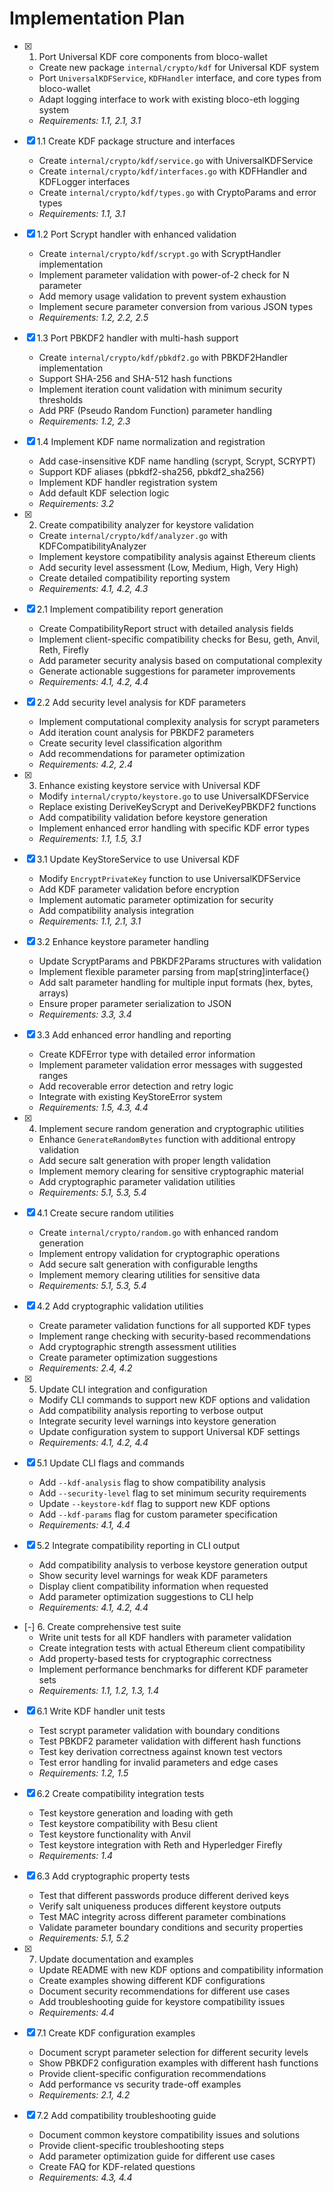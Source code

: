 # Implementation Plan

- [x] 1. Port Universal KDF core components from bloco-wallet
  - Create new package `internal/crypto/kdf` for Universal KDF system
  - Port `UniversalKDFService`, `KDFHandler` interface, and core types from bloco-wallet
  - Adapt logging interface to work with existing bloco-eth logging system
  - _Requirements: 1.1, 2.1, 3.1_

- [x] 1.1 Create KDF package structure and interfaces
  - Create `internal/crypto/kdf/service.go` with UniversalKDFService
  - Create `internal/crypto/kdf/interfaces.go` with KDFHandler and KDFLogger interfaces
  - Create `internal/crypto/kdf/types.go` with CryptoParams and error types
  - _Requirements: 1.1, 3.1_

- [x] 1.2 Port Scrypt handler with enhanced validation
  - Create `internal/crypto/kdf/scrypt.go` with ScryptHandler implementation
  - Implement parameter validation with power-of-2 check for N parameter
  - Add memory usage validation to prevent system exhaustion
  - Implement secure parameter conversion from various JSON types
  - _Requirements: 1.2, 2.2, 2.5_

- [x] 1.3 Port PBKDF2 handler with multi-hash support
  - Create `internal/crypto/kdf/pbkdf2.go` with PBKDF2Handler implementation
  - Support SHA-256 and SHA-512 hash functions
  - Implement iteration count validation with minimum security thresholds
  - Add PRF (Pseudo Random Function) parameter handling
  - _Requirements: 1.2, 2.3_

- [x] 1.4 Implement KDF name normalization and registration
  - Add case-insensitive KDF name handling (scrypt, Scrypt, SCRYPT)
  - Support KDF aliases (pbkdf2-sha256, pbkdf2_sha256)
  - Implement KDF handler registration system
  - Add default KDF selection logic
  - _Requirements: 3.2_

- [x] 2. Create compatibility analyzer for keystore validation
  - Create `internal/crypto/kdf/analyzer.go` with KDFCompatibilityAnalyzer
  - Implement keystore compatibility analysis against Ethereum clients
  - Add security level assessment (Low, Medium, High, Very High)
  - Create detailed compatibility reporting system
  - _Requirements: 4.1, 4.2, 4.3_

- [x] 2.1 Implement compatibility report generation
  - Create CompatibilityReport struct with detailed analysis fields
  - Implement client-specific compatibility checks for Besu, geth, Anvil, Reth, Firefly
  - Add parameter security analysis based on computational complexity
  - Generate actionable suggestions for parameter improvements
  - _Requirements: 4.1, 4.2, 4.4_

- [x] 2.2 Add security level analysis for KDF parameters
  - Implement computational complexity analysis for scrypt parameters
  - Add iteration count analysis for PBKDF2 parameters
  - Create security level classification algorithm
  - Add recommendations for parameter optimization
  - _Requirements: 4.2, 2.4_

- [x] 3. Enhance existing keystore service with Universal KDF
  - Modify `internal/crypto/keystore.go` to use UniversalKDFService
  - Replace existing DeriveKeyScrypt and DeriveKeyPBKDF2 functions
  - Add compatibility validation before keystore generation
  - Implement enhanced error handling with specific KDF error types
  - _Requirements: 1.1, 1.5, 3.1_

- [x] 3.1 Update KeyStoreService to use Universal KDF
  - Modify `EncryptPrivateKey` function to use UniversalKDFService
  - Add KDF parameter validation before encryption
  - Implement automatic parameter optimization for security
  - Add compatibility analysis integration
  - _Requirements: 1.1, 2.1, 3.1_

- [x] 3.2 Enhance keystore parameter handling
  - Update ScryptParams and PBKDF2Params structures with validation
  - Implement flexible parameter parsing from map[string]interface{}
  - Add salt parameter handling for multiple input formats (hex, bytes, arrays)
  - Ensure proper parameter serialization to JSON
  - _Requirements: 3.3, 3.4_

- [x] 3.3 Add enhanced error handling and reporting
  - Create KDFError type with detailed error information
  - Implement parameter validation error messages with suggested ranges
  - Add recoverable error detection and retry logic
  - Integrate with existing KeyStoreError system
  - _Requirements: 1.5, 4.3, 4.4_

- [x] 4. Implement secure random generation and cryptographic utilities
  - Enhance `GenerateRandomBytes` function with additional entropy validation
  - Add secure salt generation with proper length validation
  - Implement memory clearing for sensitive cryptographic material
  - Add cryptographic parameter validation utilities
  - _Requirements: 5.1, 5.3, 5.4_

- [x] 4.1 Create secure random utilities
  - Create `internal/crypto/random.go` with enhanced random generation
  - Implement entropy validation for cryptographic operations
  - Add secure salt generation with configurable lengths
  - Implement memory clearing utilities for sensitive data
  - _Requirements: 5.1, 5.3, 5.4_

- [x] 4.2 Add cryptographic validation utilities
  - Create parameter validation functions for all supported KDF types
  - Implement range checking with security-based recommendations
  - Add cryptographic strength assessment utilities
  - Create parameter optimization suggestions
  - _Requirements: 2.4, 4.2_

- [x] 5. Update CLI integration and configuration
  - Modify CLI commands to support new KDF options and validation
  - Add compatibility analysis reporting to verbose output
  - Integrate security level warnings into keystore generation
  - Update configuration system to support Universal KDF settings
  - _Requirements: 4.1, 4.2, 4.4_

- [x] 5.1 Update CLI flags and commands
  - Add `--kdf-analysis` flag to show compatibility analysis
  - Add `--security-level` flag to set minimum security requirements
  - Update `--keystore-kdf` flag to support new KDF options
  - Add `--kdf-params` flag for custom parameter specification
  - _Requirements: 4.1, 4.4_

- [x] 5.2 Integrate compatibility reporting in CLI output
  - Add compatibility analysis to verbose keystore generation output
  - Show security level warnings for weak KDF parameters
  - Display client compatibility information when requested
  - Add parameter optimization suggestions to CLI help
  - _Requirements: 4.1, 4.2, 4.4_

- [-] 6. Create comprehensive test suite
  - Write unit tests for all KDF handlers with parameter validation
  - Create integration tests with actual Ethereum client compatibility
  - Add property-based tests for cryptographic correctness
  - Implement performance benchmarks for different KDF parameter sets
  - _Requirements: 1.1, 1.2, 1.3, 1.4_

- [x] 6.1 Write KDF handler unit tests
  - Test scrypt parameter validation with boundary conditions
  - Test PBKDF2 parameter validation with different hash functions
  - Test key derivation correctness against known test vectors
  - Test error handling for invalid parameters and edge cases
  - _Requirements: 1.2, 1.5_

- [x] 6.2 Create compatibility integration tests
  - Test keystore generation and loading with geth
  - Test keystore compatibility with Besu client
  - Test keystore functionality with Anvil
  - Test keystore integration with Reth and Hyperledger Firefly
  - _Requirements: 1.4_

- [x] 6.3 Add cryptographic property tests
  - Test that different passwords produce different derived keys
  - Verify salt uniqueness produces different keystore outputs
  - Test MAC integrity across different parameter combinations
  - Validate parameter boundary conditions and security properties
  - _Requirements: 5.1, 5.2_

- [x] 7. Update documentation and examples
  - Update README with new KDF options and compatibility information
  - Create examples showing different KDF configurations
  - Document security recommendations for different use cases
  - Add troubleshooting guide for keystore compatibility issues
  - _Requirements: 4.4_

- [x] 7.1 Create KDF configuration examples
  - Document scrypt parameter selection for different security levels
  - Show PBKDF2 configuration examples with different hash functions
  - Provide client-specific configuration recommendations
  - Add performance vs security trade-off examples
  - _Requirements: 2.1, 4.2_

- [x] 7.2 Add compatibility troubleshooting guide
  - Document common keystore compatibility issues and solutions
  - Provide client-specific troubleshooting steps
  - Add parameter optimization guide for different use cases
  - Create FAQ for KDF-related questions
  - _Requirements: 4.3, 4.4_